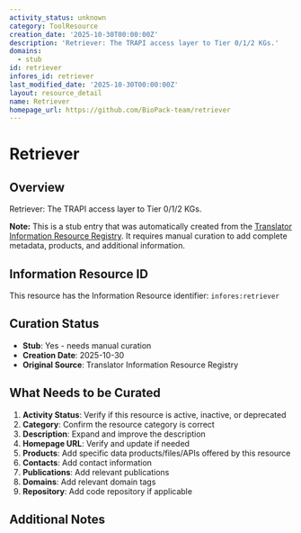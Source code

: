 ```yaml
---
activity_status: unknown
category: ToolResource
creation_date: '2025-10-30T00:00:00Z'
description: 'Retriever: The TRAPI access layer to Tier 0/1/2 KGs.'
domains:
  - stub
id: retriever
infores_id: retriever
last_modified_date: '2025-10-30T00:00:00Z'
layout: resource_detail
name: Retriever
homepage_url: https://github.com/BioPack-team/retriever
---
```


# Retriever

## Overview

Retriever: The TRAPI access layer to Tier 0/1/2 KGs.

**Note:** This is a stub entry that was automatically created from the [Translator Information Resource Registry](https://biolink.github.io/information-resource-registry/). It requires manual curation to add complete metadata, products, and additional information.

## Information Resource ID

This resource has the Information Resource identifier: `infores:retriever`

## Curation Status

- **Stub**: Yes - needs manual curation
- **Creation Date**: 2025-10-30
- **Original Source**: Translator Information Resource Registry

## What Needs to be Curated

1. **Activity Status**: Verify if this resource is active, inactive, or deprecated
2. **Category**: Confirm the resource category is correct
3. **Description**: Expand and improve the description
4. **Homepage URL**: Verify and update if needed
5. **Products**: Add specific data products/files/APIs offered by this resource
6. **Contacts**: Add contact information
7. **Publications**: Add relevant publications
8. **Domains**: Add relevant domain tags
9. **Repository**: Add code repository if applicable

## Additional Notes
